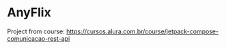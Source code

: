 # AnyFlix
Project from course: https://cursos.alura.com.br/course/jetpack-compose-comunicacao-rest-api
